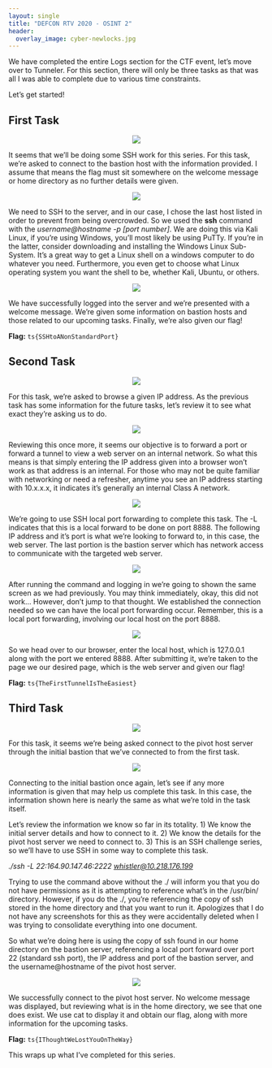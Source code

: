 ```yaml
---
layout: single
title: "DEFCON RTV 2020 - OSINT 2"
header:
  overlay_image: cyber-newlocks.jpg
---
```


We have completed the entire Logs section for the CTF event, let’s move over to Tunneler. For this section, there will only be three tasks as that was all I was able to complete due to various time constraints.

Let’s get started!

## First Task

<p align="center"><img src="/images/TLR-Bastion.png"></p>

It seems that we’ll be doing some SSH work for this series. For this task, we’re asked to connect to the bastion host with the information provided. I assume that means the flag must sit somewhere on the welcome message or home directory as no further details were given.

<p align="center"><img src="/images/TLR-Bastion-2.png"></p>

We need to SSH to the server, and in our case, I chose the last host listed in order to prevent from being overcrowded. So we used the __ssh__ command with the *username@hostname -p [port number]*. We are doing this via Kali Linux, if you’re using Windows, you’ll most likely be using PuTTy. If you’re in the latter, consider downloading and installing the Windows Linux Sub-System. It’s a great way to get a Linux shell on a windows computer to do whatever you need. Furthermore, you even get to choose what Linux operating system you want the shell to be, whether Kali, Ubuntu, or others.

<p align="center"><img src="/images/TLR-Bastion-3.png"></p>

We have successfully logged into the server and we’re presented with a welcome message. We’re given some information on bastion hosts and those related to our upcoming tasks. Finally, we’re also given our flag!

__Flag:__ ```ts{SSHtoANonStandardPort}```

## Second Task

<p align="center"><img src="/images/TLR-Browsing-Websites.png"></p>

For this task, we’re asked to browse a given IP address. As the previous task has some information for the future tasks, let’s review it to see what exact they’re asking us to do.

<p align="center"><img src="/images/TLR-Bastion-3.png"></p>

Reviewing this once more, it seems our objective is to forward a port or forward a tunnel to view a web server on an internal network. So what this means is that simply entering the IP address given into a browser won’t work as that address is an internal. For those who may not be quite familiar with networking or need a refresher, anytime you see an IP address starting with 10.x.x.x, it indicates it’s generally an internal Class A network.

<p align="center"><img src="/images/TLR-Browsing-Websites-2.png"></p>

We’re going to use SSH local port forwarding to complete this task. The -L indicates that this is a local forward to be done on port 8888. The following IP address and it’s port is what we’re looking to forward to, in this case, the web server. The last portion is the bastion server which has network access to communicate with the targeted web server.

<p align="center"><img src="/images/TLR-Bastion-3.png"></p>

After running the command and logging in we’re going to shown the same screen as we had previously. You may think immediately, okay, this did not work… However, don’t jump to that thought. We established the connection needed so we can have the local port forwarding occur. Remember, this is a local port forwarding, involving our local host on the port 8888.

<p align="center"><img src="/images/TLR-Browsing-Websites-3.png"></p>

So we head over to our browser, enter the local host, which is 127.0.0.1 along with the port we entered 8888. After submitting it, we’re taken to the page we our desired page, which is the web server and given our flag!

__Flag:__ ```ts{TheFirstTunnelIsTheEasiest}```

## Third Task

<p align="center"><img src="/images/TLR-SSH-in-Tunnels.png"></p>

For this task, it seems we’re being asked connect to the pivot host server through the initial bastion that we’ve connected to from the first task.

<p align="center"><img src="/images/TLR-Bastion-3.png"></p>

Connecting to the initial bastion once again, let’s see if any more information is given that may help us complete this task. In this case, the information shown here is nearly the same as what we’re told in the task itself.

Let’s review the information we know so far in its totality. 1) We know the initial server details and how to connect to it. 2) We know the details for the pivot host server we need to connect to. 3) This is an SSH challenge series, so we’ll have to use SSH in some way to complete this task.

*./ssh -L 22:164.90.147.46:2222 whistler@10.218.176.199*

Trying to use the command above without the ./ will inform you that you do not have permissions as it is attempting to reference what’s in the /usr/bin/ directory. However, if you do the ./, you’re referencing the copy of ssh stored in the home directory and that you want to run it. Apologizes that I do not have any screenshots for this as they were accidentally deleted when I was trying to consolidate everything into one document.

So what we’re doing here is using the copy of ssh found in our home directory on the bastion server, referencing a local port forward over port 22 (standard ssh port), the IP address and port of the bastion server, and the username@hostname of the pivot host server.

<p align="center"><img src="/images/TLR-SSH-in-Tunnels-2.png"></p>

We successfully connect to the pivot host server. No welcome message was displayed, but reviewing what is in the home directory, we see that one does exist. We use cat to display it and obtain our flag, along with more information for the upcoming tasks.

__Flag:__ ```ts{IThoughtWeLostYouOnTheWay}```

This wraps up what I’ve completed for this series.